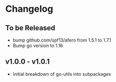 # Changelog

## To be Released

* bump github.com/spf13/afero from 1.5.1 to 1.7.1
* Bump go version to 1.16

## v1.0.0 - v1.0.1

* Initial breakdown of go-utils into subpackages
